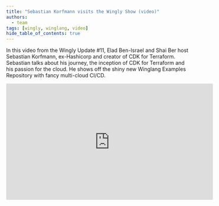 ```yaml
---
title: "Sebastian Korfmann visits the Wingly Show (video)"
authors: 
  - team
tags: [wingly, winglang, video]
hide_table_of_contents: true
---
```


In this video from the Wingly Update #11, Elad Ben-Israel and Shai Ber host Sebastian Korfmann, ex-Hashicorp and creator of CDK for Terraform. Sebastian talks about his journey, the inception of CDK for Terraform and his passion for the cloud. He shows off the shiny new Winglang Examples Repository with fancy multi-cloud CI/CD.


<!--truncate-->

<iframe width="560" height="315" src="https://www.youtube.com/embed/3V8fctxhfBs" title="YouTube video player" frameborder="0" allow="accelerometer; autoplay; clipboard-write; encrypted-media; gyroscope; picture-in-picture; web-share" allowfullscreen></iframe>